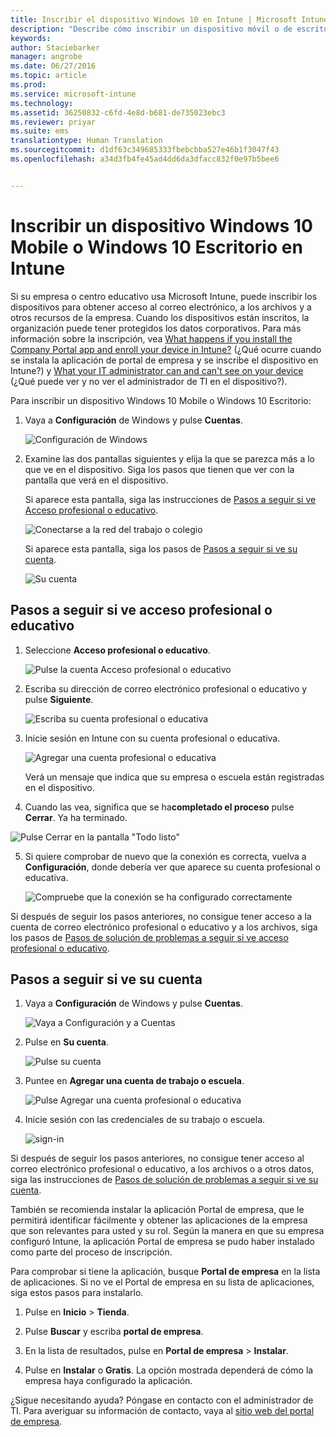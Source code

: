 ```yaml
---
title: Inscribir el dispositivo Windows 10 en Intune | Microsoft Intune
description: "Describe cómo inscribir un dispositivo móvil o de escritorio Windows 10 en Intune."
keywords: 
author: Staciebarker
manager: angrobe
ms.date: 06/27/2016
ms.topic: article
ms.prod: 
ms.service: microsoft-intune
ms.technology: 
ms.assetid: 36250832-c6fd-4e8d-b681-de735023ebc3
ms.reviewer: priyar
ms.suite: ems
translationtype: Human Translation
ms.sourcegitcommit: d1df63c349685333fbebcbba527e46b1f3047f43
ms.openlocfilehash: a34d3fb4fe45ad4dd6da3dfacc832f0e97b5bee6


---
```



# Inscribir un dispositivo Windows 10 Mobile o Windows 10 Escritorio en Intune

Si su empresa o centro educativo usa Microsoft Intune, puede inscribir los dispositivos para obtener acceso al correo electrónico, a los archivos y a otros recursos de la empresa. Cuando los dispositivos están inscritos, la organización puede tener protegidos los datos corporativos. Para más información sobre la inscripción, vea [What happens if you install the Company Portal app and enroll your device in Intune?](what-happens-if-you-install-the-company-portal-app-and-enroll-your-device-in-intune-windows.md) (¿Qué ocurre cuando se instala la aplicación de portal de empresa y se inscribe el dispositivo en Intune?) y [What your IT administrator can and can't see on your device](what-can-your-it-administrator-see-when-you-enroll-your-device-in-intune-windows.md) (¿Qué puede ver y no ver el administrador de TI en el dispositivo?).


Para inscribir un dispositivo Windows 10 Mobile o Windows 10 Escritorio:

1.  Vaya a **Configuración** de Windows y pulse **Cuentas**.

    ![Configuración de Windows](./media/w10-enroll-rs1-settings-accounts.png)

2.  Examine las dos pantallas siguientes y elija la que se parezca más a lo que ve en el dispositivo. Siga los pasos que tienen que ver con la pantalla que verá en el dispositivo.

    Si aparece esta pantalla, siga las instrucciones de [Pasos a seguir si ve Acceso profesional o educativo](#steps-to-follow-if-you-see-access-work-or-school).

    ![Conectarse a la red del trabajo o colegio](./media/w10-enroll-rs1-connect-to-work-or-school.png)

    Si aparece esta pantalla, siga los pasos de [Pasos a seguir si ve su cuenta](#steps-to-follow-if-you-see-your-account).

    ![Su cuenta](./media/w10-enroll-2-accounts-your-account.png)

## Pasos a seguir si ve acceso profesional o educativo

1.  Seleccione **Acceso profesional o educativo**.

    ![Pulse la cuenta Acceso profesional o educativo](./media/w10-enroll-rs1-connect-to-work-or-school.png)

2.  Escriba su dirección de correo electrónico profesional o educativo y pulse **Siguiente**.

    ![Escriba su cuenta profesional o educativa](./media/w10-enroll-rs1-set-up-work-or-school-account.png)

3. Inicie sesión en Intune con su cuenta profesional o educativa.

    ![Agregar una cuenta profesional o educativa](./media/w10-enroll-rs1-enter-your-credentials.png)

    Verá un mensaje que indica que su empresa o escuela están registradas en el dispositivo.

4. Cuando las vea, significa que se ha**completado el proceso** pulse **Cerrar**. Ya ha terminado.

  ![Pulse Cerrar en la pantalla "Todo listo"](./media/w10-enroll-rs1-youre-all-set.png)

5. Si quiere comprobar de nuevo que la conexión es correcta, vuelva a **Configuración**, donde debería ver que aparece su cuenta profesional o educativa.

    ![Compruebe que la conexión se ha configurado correctamente](./media/w10-enroll-rs1-validate-successful-enrollment.png)

Si después de seguir los pasos anteriores, no consigue tener acceso a la cuenta de correo electrónico profesional o educativo y a los archivos, siga los pasos de [Pasos de solución de problemas a seguir si ve acceso profesional o educativo](troubleshoot-your-windows-10-device-windows.md#troubleshooting-steps-to-follow-if-you-see-access-work-or-school).


## Pasos a seguir si ve su cuenta

1.  Vaya a **Configuración** de Windows y pulse **Cuentas**.

    ![Vaya a Configuración y a Cuentas](./media/W10-enroll-1-settings-accounts.png)

2.  Pulse en **Su cuenta**.

    ![Pulse su cuenta](./media/W10-enroll-2-accounts-your-account.png)

3.  Puntee en **Agregar una cuenta de trabajo o escuela**.

    ![Pulse Agregar una cuenta profesional o educativa](./media/w10-enroll-3-add-work-school-acct.png)

4.  Inicie sesión con las credenciales de su trabajo o escuela.

    ![sign-in](./media/W10-enroll-4-sign-in.png)

Si después de seguir los pasos anteriores, no consigue tener acceso al correo electrónico profesional o educativo, a los archivos o a otros datos, siga las instrucciones de [Pasos de solución de problemas a seguir si ve su cuenta](troubleshoot-your-windows-10-device-windows.md#troubleshooting-steps-to-follow-if-you-see-your-account).

También se recomienda instalar la aplicación Portal de empresa, que le permitirá identificar fácilmente y obtener las aplicaciones de la empresa que son relevantes para usted y su rol. Según la manera en que su empresa configuró Intune, la aplicación Portal de empresa se pudo haber instalado como parte del proceso de inscripción.

Para comprobar si tiene la aplicación, busque **Portal de empresa** en la lista de aplicaciones. Si no ve el Portal de empresa en su lista de aplicaciones, siga estos pasos para instalarlo.

1.  Pulse en **Inicio** &gt; **Tienda**.

2.  Pulse **Buscar** y escriba **portal de empresa**.

3.  En la lista de resultados, pulse en **Portal de empresa** &gt; **Instalar**.

4.  Pulse en **Instalar** o **Gratis**. La opción mostrada dependerá de cómo la empresa haya configurado la aplicación.

¿Sigue necesitando ayuda? Póngase en contacto con el administrador de TI. Para averiguar su información de contacto, vaya al [sitio web del portal de empresa](http://portal.manage.microsoft.com).





<!--HONumber=Aug16_HO5-->


